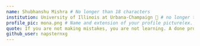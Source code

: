 ```yaml
---
name: Shubhanshu Mishra # No longer than 18 characters
institution: University of Illinois at Urbana-Champaign 🚩 # no longer than 58 characters
profile_pic: mona.png # Name and extension of your profile picture(ex. mona.png)
quote: If you are not making mistakes, you are not learning. A done project is the best project. # no longer than 100 characters
github_user: napsternxg
---
```

